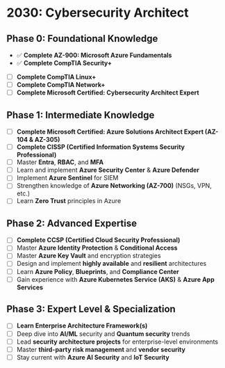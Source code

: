 # 2030: Cybersecurity Architect
## Phase 0: Foundational Knowledge
- ✅ **Complete AZ-900: Microsoft Azure Fundamentals**
- ✅ **Complete CompTIA Security+**
- [ ] **Complete CompTIA Linux+**
- [ ] **Complete CompTIA Network+**
- [ ] **Complete Microsoft Certified: Cybersecurity Architect Expert**

## Phase 1: Intermediate Knowledge
- [ ] **Complete Microsoft Certified: Azure Solutions Architect Expert (AZ-104 & AZ-305)**
- [ ] **Complete CISSP (Certified Information Systems Security Professional)**
- [ ] Master **Entra**, **RBAC**, and **MFA**
- [ ] Learn and implement **Azure Security Center** & **Azure Defender**
- [ ] Implement **Azure Sentinel** for SIEM
- [ ] Strengthen knowledge of **Azure Networking (AZ-700)** (NSGs, VPN, etc.)
- [ ] Learn **Zero Trust** principles in Azure

## Phase 2: Advanced Expertise
- [ ] **Complete CCSP (Certified Cloud Security Professional)**
- [ ] Master **Azure Identity Protection** & **Conditional Access**
- [ ] Master **Azure Key Vault** and encryption strategies
- [ ] Design and implement **highly available** and **resilient** architectures
- [ ] Learn **Azure Policy**, **Blueprints**, and **Compliance Center**
- [ ] Gain experience with **Azure Kubernetes Service (AKS)** & **Azure App Services**

## Phase 3: Expert Level & Specialization
- [ ] **Learn Enterprise Architecture Framework(s)**
- [ ] Deep dive into **AI/ML** security and **Quantum security** trends
- [ ] Lead **security architecture projects** for enterprise-level environments
- [ ] Master **third-party risk management** and **vendor security**
- [ ] Stay current with **Azure AI Security** and **IoT Security**
